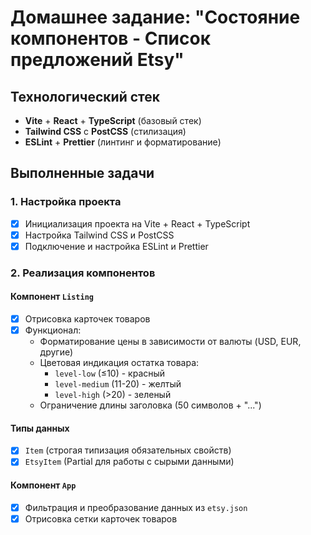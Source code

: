 # Домашнее задание: "Состояние компонентов - Список предложений Etsy"

## Технологический стек
- **Vite** + **React** + **TypeScript** (базовый стек)
- **Tailwind CSS** с **PostCSS** (стилизация)
- **ESLint** + **Prettier** (линтинг и форматирование)

## Выполненные задачи

### 1. Настройка проекта
- [x] Инициализация проекта на Vite + React + TypeScript
- [x] Настройка Tailwind CSS и PostCSS
- [x] Подключение и настройка ESLint и Prettier

### 2. Реализация компонентов

#### Компонент `Listing`
- [x] Отрисовка карточек товаров
- [x] Функционал:
  - Форматирование цены в зависимости от валюты (USD, EUR, другие)
  - Цветовая индикация остатка товара:
    - `level-low` (≤10) - красный
    - `level-medium` (11-20) - желтый
    - `level-high` (>20) - зеленый
  - Ограничение длины заголовка (50 символов + "...")


#### Типы данных
- [x] `Item` (строгая типизация обязательных свойств)
- [x] `EtsyItem` (Partial<Item> для работы с сырыми данными)

#### Компонент `App`
- [x] Фильтрация и преобразование данных из `etsy.json`
- [x] Отрисовка сетки карточек товаров
